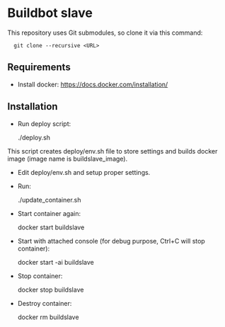 Buildbot slave
==============


This repository uses Git submodules, so clone it via this command:

```
  git clone --recursive <URL>
```


Requirements
------------

* Install docker: https://docs.docker.com/installation/


Installation
------------

* Run deploy script:

    ./deploy.sh

This script creates deploy/env.sh file to store settings and builds docker image (image name is buildslave_image).

* Edit deploy/env.sh and setup proper settings.

* Run:
    
    ./update_container.sh

* Start container again:

  docker start buildslave

* Start with attached console (for debug purpose, Ctrl+C will stop container):

  docker start -ai buildslave

* Stop container:

  docker stop buildslave

* Destroy container:

  docker rm buildslave
